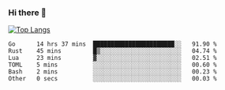 ### Hi there 👋

<!--
**3Xpl0it3r/3Xpl0it3r** is a ✨ _special_ ✨ repository because its `README.md` (this file) appears on your GitHub profile.

Here are some ideas to get you started:

- 🔭 I’m currently working on ...
- 🌱 I’m currently learning ...
- 👯 I’m looking to collaborate on ...
- 🤔 I’m looking for help with ...
- 💬 Ask me about ...
- 📫 How to reach me: ...
- 😄 Pronouns: ...
- ⚡ Fun fact: ...
-->


[![Top Langs](https://github-readme-stats.vercel.app/api/top-langs/?username=3Xpl0it3r&layout=compact)](https://github.com/3Xpl0it3r/3Xpl0it3r)

<!--START_SECTION:waka-->

```text
Go      14 hrs 37 mins  ███████████████████████░░   91.90 %
Rust    45 mins         █▒░░░░░░░░░░░░░░░░░░░░░░░   04.74 %
Lua     23 mins         ▓░░░░░░░░░░░░░░░░░░░░░░░░   02.51 %
TOML    5 mins          ░░░░░░░░░░░░░░░░░░░░░░░░░   00.60 %
Bash    2 mins          ░░░░░░░░░░░░░░░░░░░░░░░░░   00.23 %
Other   0 secs          ░░░░░░░░░░░░░░░░░░░░░░░░░   00.03 %
```

<!--END_SECTION:waka-->
